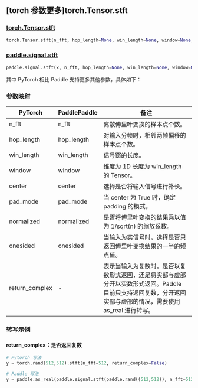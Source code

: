 ## [torch 参数更多]torch.Tensor.stft

### [torch.Tensor.stft](https://pytorch.org/docs/stable/generated/torch.Tensor.stft.html#torch.Tensor.stft)

```python
torch.Tensor.stft(n_fft, hop_length=None, win_length=None, window=None, center=True, pad_mode='reflect', normalized=False, onesided=None, return_complex=None)
```

### [paddle.signal.stft](https://www.paddlepaddle.org.cn/documentation/docs/zh/api/paddle/signal/stft_cn.html)

```python
paddle.signal.stft(x, n_fft, hop_length=None, win_length=None, window=None, center=True, pad_mode='reflect', normalized=False, onesided=True, name=None)
```

其中 PyTorch 相比 Paddle 支持更多其他参数，具体如下：

### 参数映射
| PyTorch    | PaddlePaddle | 备注 |
| ---------- | ------------ | ------- |
| n_fft      | n_fft        | 离散傅里叶变换的样本点个数。 |
| hop_length | hop_length   | 对输入分帧时，相邻两帧偏移的样本点个数。 |
| win_length | win_length   | 信号窗的长度。 |
| window     | window       | 维度为 1D 长度为 win_length 的 Tensor。 |
| center     | center       | 选择是否将输入信号进行补长。 |
| pad_mode   | pad_mode     | 当 center 为 True 时，确定 padding 的模式。 |
| normalized | normalized   | 是否将傅里叶变换的结果乘以值为 1/sqrt(n) 的缩放系数。 |
| onesided   | onesided     | 当输入为实信号时，选择是否只返回傅里叶变换结果的一半的频点值。 |
| return_complex | -        | 表示当输入为复数时，是否以复数形式返回，还是将实部与虚部分开以实数形式返回。Paddle 目前只支持返回复数，分开返回实部与虚部的情况，需要使用 as_real 进行转写。 |

### 转写示例
#### return_complex：是否返回复数
```python
# Pytorch 写法
y = torch.rand(512,512).stft(n_fft=512, return_complex=False)

# Paddle 写法
y = paddle.as_real(paddle.signal.stft(paddle.rand((512,512)), n_fft=512))
```
